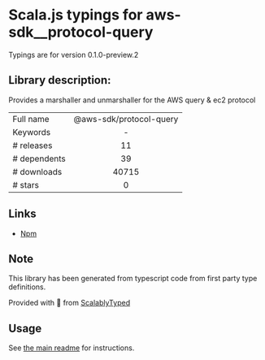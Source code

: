 
# Scala.js typings for aws-sdk__protocol-query

Typings are for version 0.1.0-preview.2

## Library description:
Provides a marshaller and unmarshaller for the AWS query & ec2 protocol

|                    |                 |
| ------------------ | :-------------: |
| Full name          | @aws-sdk/protocol-query |
| Keywords           | - |
| # releases         | 11 |
| # dependents       | 39 |
| # downloads        | 40715 |
| # stars            | 0 |

## Links
- [Npm](https://www.npmjs.com/package/%40aws-sdk%2Fprotocol-query)
    


## Note
This library has been generated from typescript code from first party type definitions.

Provided with :purple_heart: from [ScalablyTyped](https://github.com/oyvindberg/ScalablyTyped)

## Usage
See [the main readme](../../readme.md) for instructions.


